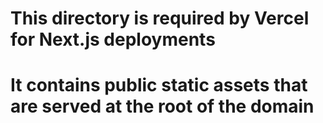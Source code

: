 # This directory is required by Vercel for Next.js deployments
# It contains public static assets that are served at the root of the domain
